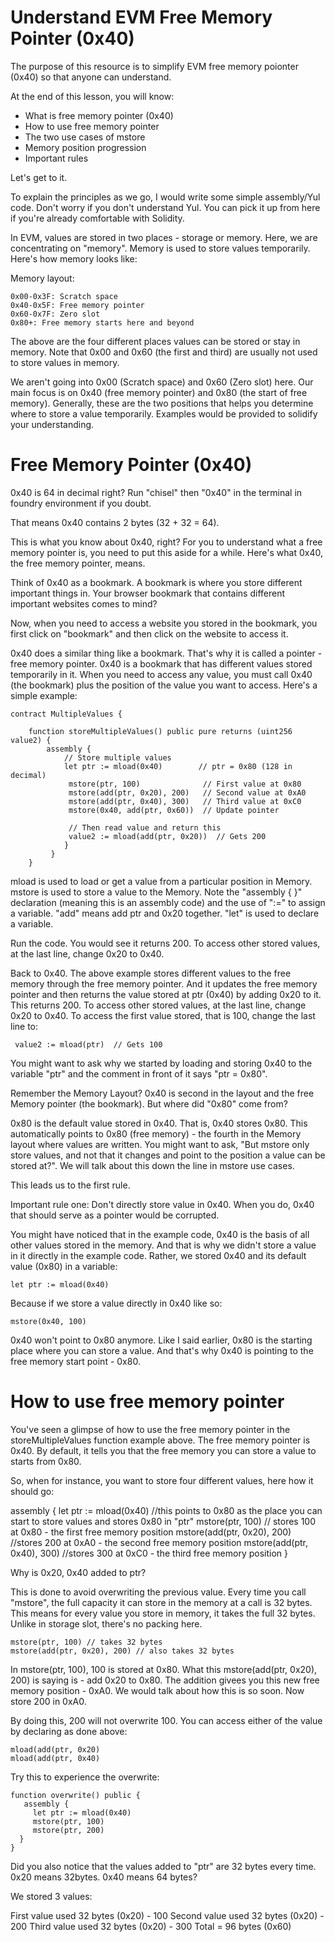 # Understand EVM Free Memory Pointer (0x40)

The purpose of this resource is to simplify EVM free memory poionter (0x40) so that anyone can understand.

At the end of this lesson, you will know:
- What is free memory pointer (0x40)
- How to use free memory pointer
- The two use cases of mstore
- Memory position progression
- Important rules

Let's get to it.

To explain the principles as we go, I would write some simple assembly/Yul code. Don't worry if you don't understand Yul. You can pick it up from here if you're already comfortable with Solidity.

In EVM, values are stored in two places - storage or memory. Here, we are concentrating on "memory". Memory is used to store values temporarily. Here's how memory looks like:

Memory layout:

```
0x00-0x3F: Scratch space
0x40-0x5F: Free memory pointer
0x60-0x7F: Zero slot
0x80+: Free memory starts here and beyond
```

The above are the four different places values can be stored or stay in memory. Note that 0x00 and 0x60 (the first and third) are usually not used to store values in memory.

We aren't going into 0x00 (Scratch space) and 0x60 (Zero slot) here. Our main focus is on 0x40 (free memory pointer) and 0x80 (the start of free memory). Generally, these are the two positions that helps you determine where to store a value temporarily. Examples would be provided to solidify your understanding.

# Free Memory Pointer (0x40)
0x40 is 64 in decimal right? Run "chisel" then "0x40" in the terminal in foundry environment if you doubt.

That means 0x40 contains 2 bytes (32 + 32 = 64).

This is what you know about 0x40, right? For you to understand what a free memory pointer is, you need to put this aside for a while. Here's what 0x40, the free memory pointer, means.

Think of 0x40 as a bookmark. A bookmark is where you store different important things in.  Your browser bookmark that contains different important websites comes to mind?  

Now, when you need to access a website you stored in the bookmark, you first click on "bookmark" and then click on the website to access it. 

0x40 does a similar thing like a bookmark. That's why it is called a pointer - free memory pointer. 0x40 is a bookmark that has different values stored temporarily in it. When you need to access any value, you must call 0x40 (the bookmark) plus the position of the value you want to access. Here's a simple example:

```
contract MultipleValues {

    function storeMultipleValues() public pure returns (uint256 value2) {
        assembly {
            // Store multiple values
            let ptr := mload(0x40)        // ptr = 0x80 (128 in decimal)
             mstore(ptr, 100)              // First value at 0x80
             mstore(add(ptr, 0x20), 200)   // Second value at 0xA0
             mstore(add(ptr, 0x40), 300)   // Third value at 0xC0
             mstore(0x40, add(ptr, 0x60))  // Update pointer

             // Then read value and return this
             value2 := mload(add(ptr, 0x20))  // Gets 200
            }
         }
    }
```
mload is used to load or get a value from a particular position in Memory. mstore is used to store a value to the Memory. Note the "assembly { }" declaration (meaning this is an assembly code) and the use of ":=" to assign a variable. "add" means add ptr and 0x20 together. "let" is used to declare a variable.

Run the code. You would see it returns 200. To access other stored values, at the last line, change 0x20 to 0x40.

Back to 0x40. The above example stores different values to the free memory through the free memory pointer. And it updates the free memory pointer and then returns the value stored at ptr (0x40) by adding 0x20 to it. This returns 200. To access other stored values, at the last line, change 0x20 to 0x40. To access the first value stored, that is 100, change the last line to:

```
 value2 := mload(ptr)  // Gets 100
```
You might want to ask why we started by loading and storing 0x40 to the variable "ptr" and the comment in front of it says "ptr = 0x80". 

Remember the Memory Layout? 0x40 is second in the layout and the free Memory pointer (the bookmark). But where did "0x80" come from?

0x80 is the default value stored in 0x40. That is, 0x40 stores 0x80. This automatically points to 0x80 (free memory) - the fourth in the Memory layout where values are written. You might want to ask, "But mstore only store values, and not that it changes and point to the position a value can be stored at?". We will talk about this down the line in mstore use cases.

This leads us to the first rule.

Important rule one:
Don't directly store value in 0x40. When you do, 0x40 that should serve as a pointer would be corrupted. 

You might have noticed that in the example code, 0x40 is the basis of all other values stored in the memory. And that is why we didn't store a value in it directly in the example code. Rather, we stored 0x40 and its default value (0x80) in a variable:

```
let ptr := mload(0x40) 
```
Because if we store a value directly in 0x40 like so:

```
mstore(0x40, 100)
```
0x40 won't point to 0x80 anymore. Like I said earlier, 0x80 is the starting place where you can store a value. And that's why 0x40 is pointing to the free memory start point - 0x80.

# How to use free memory pointer
You've seen a glimpse of how to use the free memory pointer in the storeMultipleValues function example above. The free memory pointer is 0x40. By default, it tells you that the free memory you can store a value to starts from 0x80. 

So, when for instance, you want to store four different values, here how it should go:

assembly {
let ptr := mload(0x40) //this points to 0x80 as the place you can start to store values and stores 0x80 in "ptr"
mstore(ptr, 100) // stores 100 at 0x80 - the first free memory position
mstore(add(ptr, 0x20), 200) //stores 200 at 0xA0 - the second free memory position
mstore(add(ptr, 0x40), 300) //stores 300 at 0xC0 - the third free memory position
}

Why is 0x20, 0x40 added to ptr?

This is done to avoid overwriting the previous value. Every time you call "mstore", the full capacity it can store in the memory at a call is 32 bytes. This means for every value you store in memory, it takes the full 32 bytes. Unlike in storage slot, there's no packing here.

```
mstore(ptr, 100) // takes 32 bytes
mstore(add(ptr, 0x20), 200) // also takes 32 bytes
```

In mstore(ptr, 100), 100 is stored at 0x80. What this mstore(add(ptr, 0x20), 200) is saying is - add 0x20 to 0x80. The addition givees you this new free memory position - 0xA0. We would talk about how this is so soon. Now store 200 in 0xA0.

By doing this, 200 will not overwrite 100. You can access either of the value by declaring as done above:

```
mload(add(ptr, 0x20)
mload(add(ptr, 0x40)
```
Try this to experience the overwrite:

```
function overwrite() public {
   assembly {
     let ptr := mload(0x40)
     mstore(ptr, 100)
     mstore(ptr, 200)
  }
}
```
Did you also notice that the values added to "ptr" are 32 bytes every time. 0x20 means 32bytes. 0x40 means 64 bytes?

We stored 3 values:

First value used 32 bytes (0x20) - 100
Second value used 32 bytes (0x20) - 200
Third value used 32 bytes (0x20) - 300
Total = 96 bytes (0x60)

  

















